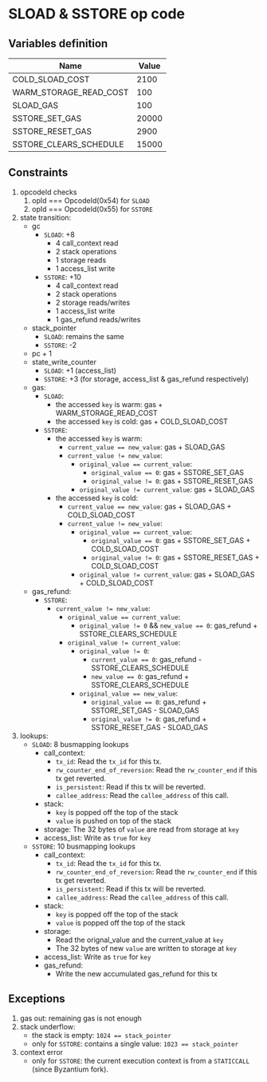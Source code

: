# SLOAD & SSTORE op code

## Variables definition

| Name | Value |
| - | - |
| COLD_SLOAD_COST | 2100 |
| WARM_STORAGE_READ_COST | 100 |
| SLOAD_GAS | 100 |
| SSTORE_SET_GAS | 20000 |
| SSTORE_RESET_GAS | 2900 |
| SSTORE_CLEARS_SCHEDULE | 15000 |

## Constraints

1. opcodeId checks
   1. opId === OpcodeId(0x54) for `SLOAD`
   2. opId === OpcodeId(0x55) for `SSTORE`
2. state transition:
   - gc
     - `SLOAD`: +8
       - 4 call_context read
       - 2 stack operations
       - 1 storage reads
       - 1 access_list write
     - `SSTORE`: +10
       - 4 call_context read
       - 2 stack operations
       - 2 storage reads/writes
       - 1 access_list write
       - 1 gas_refund reads/writes
   - stack_pointer
     - `SLOAD`: remains the same
     - `SSTORE`: -2
   - pc + 1
   - state_write_counter
     - `SLOAD`: +1 (access_list)
     - `SSTORE`: +3 (for storage, access_list & gas_refund respectively)
   - gas:
     - `SLOAD`:
       - the accessed `key` is warm: gas + WARM_STORAGE_READ_COST
       - the accessed `key` is cold: gas + COLD_SLOAD_COST
     - `SSTORE`:
       - the accessed `key` is warm:
         - `current_value == new_value`: gas + SLOAD_GAS
         - `current_value != new_value`:
           - `original_value == current_value`:
             - `original_value == 0`: gas + SSTORE_SET_GAS
             - `original_value != 0`: gas + SSTORE_RESET_GAS
           - `original_value != current_value`: gas + SLOAD_GAS
       - the accessed `key` is cold:
         - `current_value == new_value`: gas + SLOAD_GAS + COLD_SLOAD_COST
         - `current_value != new_value`:
           - `original_value == current_value`:
             - `original_value == 0`: gas + SSTORE_SET_GAS + COLD_SLOAD_COST
             - `original_value != 0`: gas + SSTORE_RESET_GAS + COLD_SLOAD_COST
           - `original_value != current_value`: gas + SLOAD_GAS + COLD_SLOAD_COST
   * gas_refund:
     - `SSTORE`:
       - `current_value != new_value`:
         - `original_value == current_value`:
           - `original_value != 0` && `new_value == 0`: gas_refund + SSTORE_CLEARS_SCHEDULE
         - `original_value != current_value`:
           - `original_value != 0`:
             - `current_value == 0`: gas_refund - SSTORE_CLEARS_SCHEDULE
             - `new_value == 0`: gas_refund + SSTORE_CLEARS_SCHEDULE
           - `original_value == new_value`:
             - `original_value == 0`: gas_refund + SSTORE_SET_GAS - SLOAD_GAS
             - `original_value != 0`: gas_refund + SSTORE_RESET_GAS - SLOAD_GAS
3. lookups:
   - `SLOAD`: 8 busmapping lookups
     - call_context:
       - `tx_id`: Read the `tx_id` for this tx.
       - `rw_counter_end_of_reversion`: Read the `rw_counter_end` if this tx get reverted.
       - `is_persistent`: Read if this tx will be reverted.
       - `callee_address`: Read the `callee_address` of this call.
     - stack:
       - `key` is popped off the top of the stack
       - `value` is pushed on top of the stack
     - storage: The 32 bytes of `value` are read from storage at `key`
     - access_list: Write as `true` for `key`
   - `SSTORE`: 10 busmapping lookups
     - call_context:
       - `tx_id`: Read the `tx_id` for this tx.
       - `rw_counter_end_of_reversion`: Read the `rw_counter_end` if this tx get reverted.
       - `is_persistent`: Read if this tx will be reverted.
       - `callee_address`: Read the `callee_address` of this call.
     - stack:
       - `key` is popped off the top of the stack
       - `value` is popped off the top of the stack
     - storage:
       - Read the orignal_value and the current_value at `key`
       - The 32 bytes of new `value` are written to storage at `key`
     - access_list: Write as `true` for `key`
     - gas_refund:
       - Write the new accumulated gas_refund for this tx

## Exceptions

1. gas out: remaining gas is not enough
2. stack underflow:
   - the stack is empty: `1024 == stack_pointer`
   - only for `SSTORE`: contains a single value: `1023 == stack_pointer`
3. context error
   - only for `SSTORE`: the current execution context is from a `STATICCALL` (since Byzantium fork).
